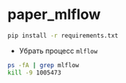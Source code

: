 # paper_mlflow

```bash
pip install -r requirements.txt


```

- Убрать процесс `mlflow`
```bash
ps -fA | grep mlflow
kill -9 1005473
```

